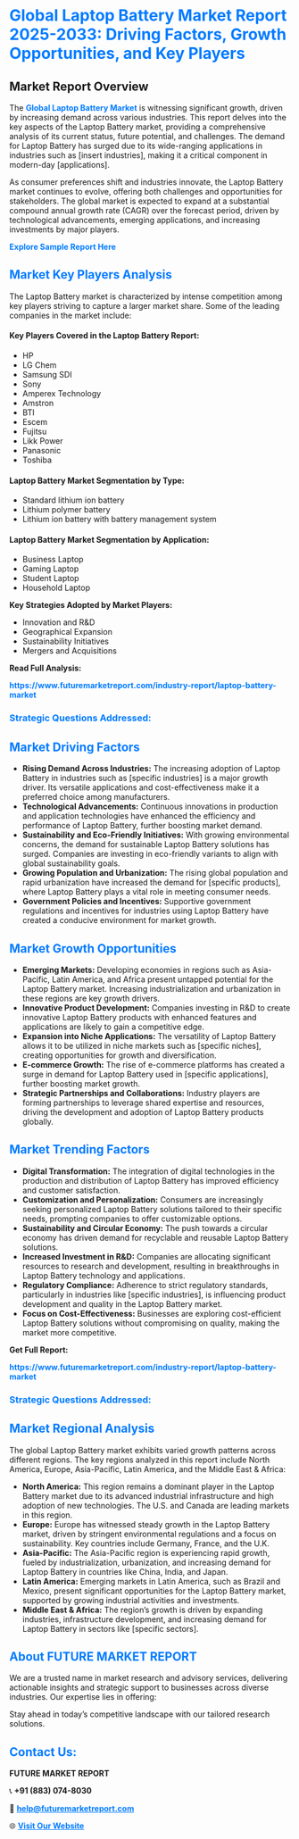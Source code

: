 <h1 style="color: #007BFF;">Global Laptop Battery Market Report 2025-2033: Driving Factors, Growth Opportunities, and Key Players</h1>

<section id="overview">
<h2>Market Report Overview</h2>
<p>The <a href="https://www.futuremarketreport.com/industry-report/laptop-battery-market" style="color: #007BFF; text-decoration: none;"><strong>Global Laptop Battery Market</strong></a> is witnessing significant growth, driven by increasing demand across various industries. This report delves into the key aspects of the Laptop Battery market, providing a comprehensive analysis of its current status, future potential, and challenges. The demand for Laptop Battery has surged due to its wide-ranging applications in industries such as [insert industries], making it a critical component in modern-day [applications].</p>
<p>As consumer preferences shift and industries innovate, the Laptop Battery market continues to evolve, offering both challenges and opportunities for stakeholders. The global market is expected to expand at a substantial compound annual growth rate (CAGR) over the forecast period, driven by technological advancements, emerging applications, and increasing investments by major players.</p>
</section>

<section id="overview">
<p><a href="https://www.futuremarketreport.com/request-sample/reportId=63513" style="color: #007BFF; text-decoration: none;"><strong>Explore Sample Report Here</strong></a></p>
</section>

<section id="key-players">
<h2 style="color: #007BFF;">Market Key Players Analysis</h2>
<p>The Laptop Battery market is characterized by intense competition among key players striving to capture a larger market share. Some of the leading companies in the market include:</p>
<h4>Key Players Covered in the Laptop Battery Report:</h4>
<ul><li>HP</li><li>LG Chem</li><li>Samsung SDI</li><li>Sony</li><li>Amperex Technology</li><li>Amstron</li><li>BTI</li><li>Escem</li><li>Fujitsu</li><li>Likk Power</li><li>Panasonic</li><li>Toshiba</li></ul>
<h4>Laptop Battery Market Segmentation by Type:</h4>
<ul><li>Standard lithium ion battery</li><li>Lithium polymer battery</li><li>Lithium ion battery with battery management system</li></ul>

<h4>Laptop Battery Market Segmentation by Application:</h4>
<ul><li>Business Laptop</li><li>Gaming Laptop</li><li>Student Laptop</li><li>Household Laptop</li></ul>
<p><strong>Key Strategies Adopted by Market Players:</strong></p>
<ul>
<li>Innovation and R&D</li>
<li>Geographical Expansion</li>
<li>Sustainability Initiatives</li>
<li>Mergers and Acquisitions</li>
</ul>
</section>

<section>
<p><strong>Read Full Analysis: </strong></p><a href="https://www.futuremarketreport.com/industry-report/laptop-battery-market" style="color: #007BFF; text-decoration: none;"><strong>https://www.futuremarketreport.com/industry-report/laptop-battery-market</strong></a>
<h3 style="color: #007BFF;">Strategic Questions Addressed:</h3>
</section>

<section id="driving-factors">
<h2 style="color: #007BFF;">Market Driving Factors</h2>
<ul>
<li><strong>Rising Demand Across Industries:</strong> The increasing adoption of Laptop Battery in industries such as [specific industries] is a major growth driver. Its versatile applications and cost-effectiveness make it a preferred choice among manufacturers.</li>
<li><strong>Technological Advancements:</strong> Continuous innovations in production and application technologies have enhanced the efficiency and performance of Laptop Battery, further boosting market demand.</li>
<li><strong>Sustainability and Eco-Friendly Initiatives:</strong> With growing environmental concerns, the demand for sustainable Laptop Battery solutions has surged. Companies are investing in eco-friendly variants to align with global sustainability goals.</li>
<li><strong>Growing Population and Urbanization:</strong> The rising global population and rapid urbanization have increased the demand for [specific products], where Laptop Battery plays a vital role in meeting consumer needs.</li>
<li><strong>Government Policies and Incentives:</strong> Supportive government regulations and incentives for industries using Laptop Battery have created a conducive environment for market growth.</li>
</ul>
</section>

<section id="growth-opportunities">
<h2 style="color: #007BFF;">Market Growth Opportunities</h2>
<ul>
<li><strong>Emerging Markets:</strong> Developing economies in regions such as Asia-Pacific, Latin America, and Africa present untapped potential for the Laptop Battery market. Increasing industrialization and urbanization in these regions are key growth drivers.</li>
<li><strong>Innovative Product Development:</strong> Companies investing in R&D to create innovative Laptop Battery products with enhanced features and applications are likely to gain a competitive edge.</li>
<li><strong>Expansion into Niche Applications:</strong> The versatility of Laptop Battery allows it to be utilized in niche markets such as [specific niches], creating opportunities for growth and diversification.</li>
<li><strong>E-commerce Growth:</strong> The rise of e-commerce platforms has created a surge in demand for Laptop Battery used in [specific applications], further boosting market growth.</li>
<li><strong>Strategic Partnerships and Collaborations:</strong> Industry players are forming partnerships to leverage shared expertise and resources, driving the development and adoption of Laptop Battery products globally.</li>
</ul>
</section>

<section id="trending-factors">
<h2 style="color: #007BFF;">Market Trending Factors</h2>
<ul>
<li><strong>Digital Transformation:</strong> The integration of digital technologies in the production and distribution of Laptop Battery has improved efficiency and customer satisfaction.</li>
<li><strong>Customization and Personalization:</strong> Consumers are increasingly seeking personalized Laptop Battery solutions tailored to their specific needs, prompting companies to offer customizable options.</li>
<li><strong>Sustainability and Circular Economy:</strong> The push towards a circular economy has driven demand for recyclable and reusable Laptop Battery solutions.</li>
<li><strong>Increased Investment in R&D:</strong> Companies are allocating significant resources to research and development, resulting in breakthroughs in Laptop Battery technology and applications.</li>
<li><strong>Regulatory Compliance:</strong> Adherence to strict regulatory standards, particularly in industries like [specific industries], is influencing product development and quality in the Laptop Battery market.</li>
<li><strong>Focus on Cost-Effectiveness:</strong> Businesses are exploring cost-efficient Laptop Battery solutions without compromising on quality, making the market more competitive.</li>
</ul>
</section>

<section>
<p><strong>Get Full Report: </strong></p><a href="https://www.futuremarketreport.com/industry-report/laptop-battery-market" style="color: #007BFF; text-decoration: none;"><strong>https://www.futuremarketreport.com/industry-report/laptop-battery-market</strong></a>
<h3 style="color: #007BFF;">Strategic Questions Addressed:</h3>
</section>


<section id="regional-analysis">
<h2 style="color: #007BFF;">Market Regional Analysis</h2>
<p>The global Laptop Battery market exhibits varied growth patterns across different regions. The key regions analyzed in this report include North America, Europe, Asia-Pacific, Latin America, and the Middle East & Africa:</p>
<ul>
<li><strong>North America:</strong> This region remains a dominant player in the Laptop Battery market due to its advanced industrial infrastructure and high adoption of new technologies. The U.S. and Canada are leading markets in this region.</li>
<li><strong>Europe:</strong> Europe has witnessed steady growth in the Laptop Battery market, driven by stringent environmental regulations and a focus on sustainability. Key countries include Germany, France, and the U.K.</li>
<li><strong>Asia-Pacific:</strong> The Asia-Pacific region is experiencing rapid growth, fueled by industrialization, urbanization, and increasing demand for Laptop Battery in countries like China, India, and Japan.</li>
<li><strong>Latin America:</strong> Emerging markets in Latin America, such as Brazil and Mexico, present significant opportunities for the Laptop Battery market, supported by growing industrial activities and investments.</li>
<li><strong>Middle East & Africa:</strong> The region’s growth is driven by expanding industries, infrastructure development, and increasing demand for Laptop Battery in sectors like [specific sectors].</li>
</ul>
</section>

<footer>
<h2 style="color: #007BFF;">About FUTURE MARKET REPORT</h2>
<p>We are a trusted name in market research and advisory services, delivering actionable insights and strategic support to businesses across diverse industries. Our expertise lies in offering:</p>

<p>Stay ahead in today’s competitive landscape with our tailored research solutions.</p>

<h2 style="color: #007BFF;">Contact Us:</h2>
<p><strong>FUTURE MARKET REPORT</strong></p>
<p>📞 <strong>+91 (883) 074-8030</strong></p>
<p>📧 <strong><a href="mailto:help@futuremarketreport.com" style="color: #007BFF;">help@futuremarketreport.com</a></strong></p>
<p>🌐 <strong><a href="https://www.futuremarketreport.com/" style="color: #007BFF;">Visit Our Website</a></strong></p>
</footer>